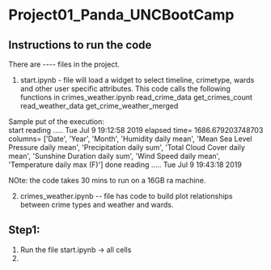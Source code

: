 # Project01_Panda_UNCBootCamp

Instructions to run the code
--------------------------------------
There are ---- files in the project.
1) start.ipynb - file will load a widget to select timeline, crimetype, wards and other user specific attributes.
This code calls the following functions in crimes_weather.ipynb 
   read_crime_data
   get_crimes_count
   read_weather_data
   get_crime_weather_merged

Sample put of the execution:   
start reading .....  Tue Jul  9 19:12:58 2019
elapsed time= 1686.679203748703
columns= ['Date', 'Year', 'Month', 'Humidity daily mean', 'Mean Sea Level Pressure daily mean', 'Precipitation daily sum', 'Total Cloud Cover daily mean', 'Sunshine Duration daily sum', 'Wind Speed daily mean', 'Temperature daily max (F)']
done reading .....  Tue Jul  9 19:43:18 2019


NOte: the code takes 30 mins to run on a 16GB ra machine.
   
2) crimes_weather.ipynb -- file has code to build plot relationships between crime types and weather and wards.


Step1:
-----
1) Run the file start.ipynb -> all cells
2) 